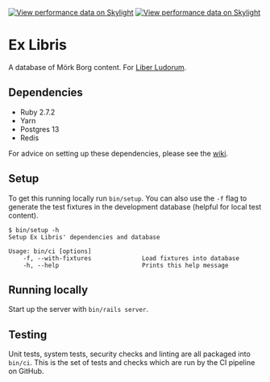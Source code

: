 [![View performance data on
Skylight](https://badges.skylight.io/typical/8iNkI05QE0Bv.svg)](https://oss.skylight.io/app/applications/8iNkI05QE0Bv)
[![View performance data on
Skylight](https://badges.skylight.io/problem/8iNkI05QE0Bv.svg)](https://oss.skylight.io/app/applications/8iNkI05QE0Bv)

# Ex Libris

A database of Mörk Borg content. For [Liber Ludorum].

## Dependencies

- Ruby 2.7.2
- Yarn
- Postgres 13
- Redis

For advice on setting up these dependencies, please see the
[wiki](https://github.com/exlibrisrpg/exlibris/wiki#setting-up-dependencies).

## Setup

To get this running locally run `bin/setup`. You can also use the `-f` flag to
generate the test fixtures in the development database (helpful for local test
content).

```
$ bin/setup -h
Setup Ex Libris' dependencies and database

Usage: bin/ci [options]
    -f, --with-fixtures              Load fixtures into database
    -h, --help                       Prints this help message
```

## Running locally

Start up the server with `bin/rails server`.

## Testing

Unit tests, system tests, security checks and linting are all packaged into
`bin/ci`. This is the set of tests and checks which are run by the CI pipeline
on GitHub.

[Liber Ludorum]: https://liberludorum.com/2020/09/28/ex-libris-mork-borg/
